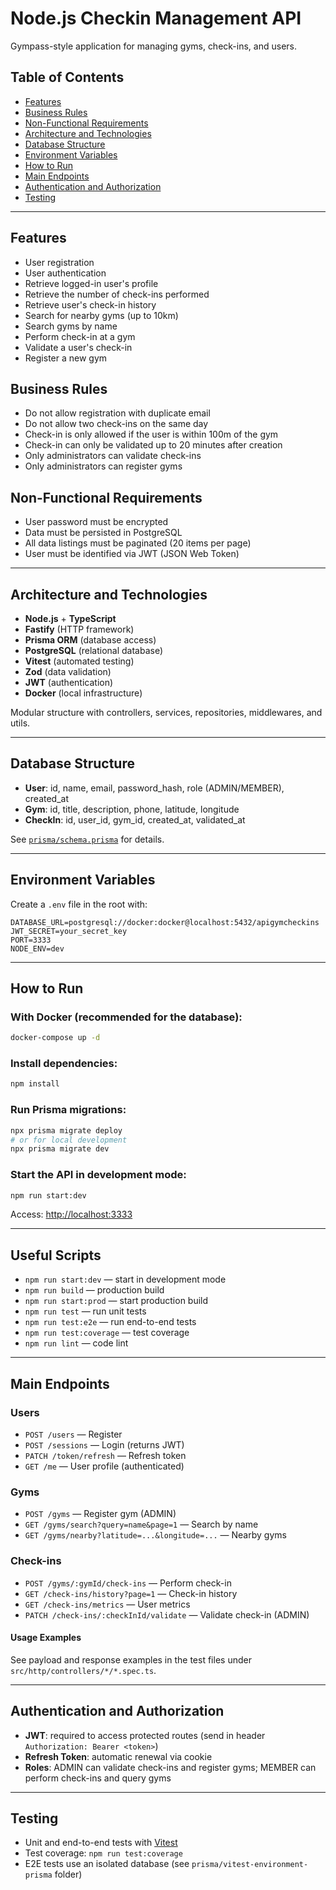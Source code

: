 # Node.js Checkin Management API

Gympass-style application for managing gyms, check-ins, and users.

## Table of Contents

- [Features](#features)
- [Business Rules](#business-rules)
- [Non-Functional Requirements](#non-functional-requirements)
- [Architecture and Technologies](#architecture-and-technologies)
- [Database Structure](#database-structure)
- [Environment Variables](#environment-variables)
- [How to Run](#how-to-run)
- [Main Endpoints](#main-endpoints)
- [Authentication and Authorization](#authentication-and-authorization)
- [Testing](#testing)

---

## Features

- User registration
- User authentication
- Retrieve logged-in user's profile
- Retrieve the number of check-ins performed
- Retrieve user's check-in history
- Search for nearby gyms (up to 10km)
- Search gyms by name
- Perform check-in at a gym
- Validate a user's check-in
- Register a new gym

## Business Rules

- Do not allow registration with duplicate email
- Do not allow two check-ins on the same day
- Check-in is only allowed if the user is within 100m of the gym
- Check-in can only be validated up to 20 minutes after creation
- Only administrators can validate check-ins
- Only administrators can register gyms

## Non-Functional Requirements

- User password must be encrypted
- Data must be persisted in PostgreSQL
- All data listings must be paginated (20 items per page)
- User must be identified via JWT (JSON Web Token)

---

## Architecture and Technologies

- **Node.js** + **TypeScript**
- **Fastify** (HTTP framework)
- **Prisma ORM** (database access)
- **PostgreSQL** (relational database)
- **Vitest** (automated testing)
- **Zod** (data validation)
- **JWT** (authentication)
- **Docker** (local infrastructure)

Modular structure with controllers, services, repositories, middlewares, and utils.

---

## Database Structure

- **User**: id, name, email, password_hash, role (ADMIN/MEMBER), created_at
- **Gym**: id, title, description, phone, latitude, longitude
- **CheckIn**: id, user_id, gym_id, created_at, validated_at

See [`prisma/schema.prisma`](prisma/schema.prisma) for details.

---

## Environment Variables

Create a `.env` file in the root with:

```env
DATABASE_URL=postgresql://docker:docker@localhost:5432/apigymcheckins
JWT_SECRET=your_secret_key
PORT=3333
NODE_ENV=dev
```

---

## How to Run

### With Docker (recommended for the database):

```sh
docker-compose up -d
```

### Install dependencies:

```sh
npm install
```

### Run Prisma migrations:

```sh
npx prisma migrate deploy
# or for local development
npx prisma migrate dev
```

### Start the API in development mode:

```sh
npm run start:dev
```

Access: [http://localhost:3333](http://localhost:3333)

---

## Useful Scripts

- `npm run start:dev` — start in development mode
- `npm run build` — production build
- `npm run start:prod` — start production build
- `npm run test` — run unit tests
- `npm run test:e2e` — run end-to-end tests
- `npm run test:coverage` — test coverage
- `npm run lint` — code lint

---

## Main Endpoints

### Users

- `POST /users` — Register
- `POST /sessions` — Login (returns JWT)
- `PATCH /token/refresh` — Refresh token
- `GET /me` — User profile (authenticated)

### Gyms

- `POST /gyms` — Register gym (ADMIN)
- `GET /gyms/search?query=name&page=1` — Search by name
- `GET /gyms/nearby?latitude=...&longitude=...` — Nearby gyms

### Check-ins

- `POST /gyms/:gymId/check-ins` — Perform check-in
- `GET /check-ins/history?page=1` — Check-in history
- `GET /check-ins/metrics` — User metrics
- `PATCH /check-ins/:checkInId/validate` — Validate check-in (ADMIN)

#### Usage Examples

See payload and response examples in the test files under `src/http/controllers/*/*.spec.ts`.

---

## Authentication and Authorization

- **JWT**: required to access protected routes (send in header `Authorization: Bearer <token>`)
- **Refresh Token**: automatic renewal via cookie
- **Roles**: ADMIN can validate check-ins and register gyms; MEMBER can perform check-ins and query gyms

---

## Testing

- Unit and end-to-end tests with [Vitest](https://vitest.dev/)
- Test coverage: `npm run test:coverage`
- E2E tests use an isolated database (see `prisma/vitest-environment-prisma` folder)
